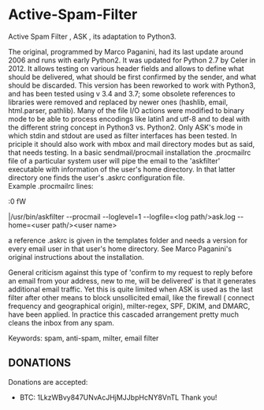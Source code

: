 # Active-Spam-Filter
Active Spam Filter , ASK , its adaptation to Python3.

The original, programmed by Marco Paganini, had its last update around 2006 and runs with early Python2. It was updated for Python 2.7 by Celer in 2012. It allows testing on various header fields and allows to define what should be delivered, what should be first confirmed by the sender, and what should be discarded.
This version has been reworked to work with Python3, and has been tested using v 3.4 and 3.7; some obsolete references to libraries were removed and replaced by newer ones (hashlib, email, html.parser, pathlib). Many of the file I/O actions were modified to binary mode to be able to process encodings like latin1 and utf-8 and to deal with the different string concept in Python3 vs. Python2. Only ASK's mode in which stdin and stdout are used as filter interfaces has been tested.
In priciple it should also work with mbox and mail directory modes but as said, that needs testing.
In a basic sendmail/procmail installation the .procmailrc file of a particular system user will pipe the email to the 'askfilter' executable with information of the user's home directory. In that latter directory one finds the user's .askrc configuration file.  
Example .procmailrc lines:

:0 fW

|/usr/bin/askfilter --procmail --loglevel=1 --logfile=\<log path/\>ask.log --home=\<user path/\>\<user name\>
  
a reference .askrc is given in the templates folder and needs a version for every email user in that user's home directory.
See Marco Paganini's original instructions about the installation.

General criticism against this type of 'confirm to my request to reply before an email from your address, new to me, will be delivered' is that it generates additional email traffic. Yet this is quite limited when ASK is used as the last filter after other means to block unsollicited email, like the firewall ( connect frequency and geographical origin), milter-regex, SPF, DKIM, and DMARC, have been applied.
In practice this cascaded arrangement pretty much cleans the inbox from any spam.

Keywords: spam, anti-spam, milter, email filter 

DONATIONS
---------

Donations are accepted:
- BTC: 1LkzWBvy847UNvAcJHjMJJbpHcNY8VnTL
Thank you!
